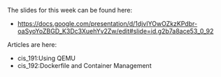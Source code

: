 The slides for this week can be found here:

  * https://docs.google.com/presentation/d/1djvIYOwOZkzKPdbr-oaSyoYoZBGD_K3Dc3XuehYv2Zw/edit#slide=id.g2b7a8ace53_0_92

Articles are here: 

  * cis_191:Using QEMU
  * cis_192:Dockerfile and Container Management

